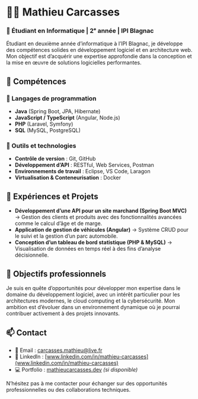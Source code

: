 # 👨‍💻 Mathieu Carcasses

### 🏫 Étudiant en Informatique | 2ᵉ année | IPI Blagnac

Étudiant en deuxième année d’informatique à l’IPI Blagnac, je développe des compétences solides en développement logiciel et en architecture web. Mon objectif est d’acquérir une expertise approfondie dans la conception et la mise en œuvre de solutions logicielles performantes.

## 🚀 Compétences

### 🔹 Langages de programmation
- **Java** (Spring Boot, JPA, Hibernate)
- **JavaScript / TypeScript** (Angular, Node.js)
- **PHP** (Laravel, Symfony)
- **SQL** (MySQL, PostgreSQL)

### 🔹 Outils et technologies
- **Contrôle de version** : Git, GitHub
- **Développement d’API** : RESTful, Web Services, Postman
- **Environnements de travail** : Eclipse, VS Code, Laragon
- **Virtualisation & Conteneurisation** : Docker

## 📌 Expériences et Projets
- **Développement d’une API pour un site marchand (Spring Boot MVC)** → Gestion des clients et produits avec des fonctionnalités avancées comme le calcul d’âge et de marge.
- **Application de gestion de véhicules (Angular)** → Système CRUD pour le suivi et la gestion d’un parc automobile.
- **Conception d’un tableau de bord statistique (PHP & MySQL)** → Visualisation de données en temps réel à des fins d’analyse décisionnelle.

## 🎯 Objectifs professionnels
Je suis en quête d’opportunités pour développer mon expertise dans le domaine du développement logiciel, avec un intérêt particulier pour les architectures modernes, le cloud computing et la cybersécurité. Mon ambition est d’évoluer dans un environnement dynamique où je pourrai contribuer activement à des projets innovants.

## 📫 Contact
- 📧 Email : [carcasses.mathieu@live.fr](mailto:carcasses.mathieu@live.fr)
- 🔗 LinkedIn : [www.linkedin.com/in/mathieu-carcasses](www.linkedin.com/in/mathieu-carcasses)
- 💻 Portfolio : [mathieucarcasses.dev](https://mathieucarcasses.dev) *(si disponible)*

N’hésitez pas à me contacter pour échanger sur des opportunités professionnelles ou des collaborations techniques.
